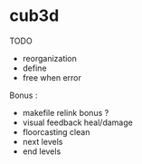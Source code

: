 # cub3d

TODO

- reorganization
- define
- free when error

Bonus :
- makefile relink bonus ?
- visual feedback heal/damage
- floorcasting clean
- next levels
- end levels